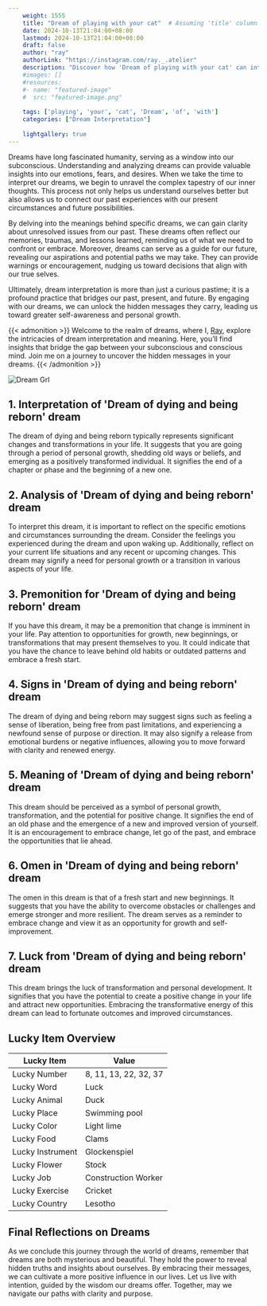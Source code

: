 ```yaml
---
    weight: 1555
    title: "Dream of playing with your cat"  # Assuming 'title' column exists
    date: 2024-10-13T21:04:00+08:00
    lastmod: 2024-10-13T21:04:00+08:00
    draft: false
    author: "ray"
    authorLink: "https://instagram.com/ray._.atelier"
    description: "Discover how 'Dream of playing with your cat' can interpret your future and uncover its significant meanings in your life."
    #images: []
    #resources:
    #- name: "featured-image"
    #  src: "featured-image.png"
    
    tags: ['playing', 'your', 'cat', 'Dream', 'of', 'with']
    categories: ["Dream Interpretation"]
    
    lightgallery: true
---
```

    
Dreams have long fascinated humanity, serving as a window into our subconscious. Understanding and analyzing dreams can provide valuable insights into our emotions, fears, and desires. When we take the time to interpret our dreams, we begin to unravel the complex tapestry of our inner thoughts. This process not only helps us understand ourselves better but also allows us to connect our past experiences with our present circumstances and future possibilities.

By delving into the meanings behind specific dreams, we can gain clarity about unresolved issues from our past. These dreams often reflect our memories, traumas, and lessons learned, reminding us of what we need to confront or embrace. Moreover, dreams can serve as a guide for our future, revealing our aspirations and potential paths we may take. They can provide warnings or encouragement, nudging us toward decisions that align with our true selves.

Ultimately, dream interpretation is more than just a curious pastime; it is a profound practice that bridges our past, present, and future. By engaging with our dreams, we can unlock the hidden messages they carry, leading us toward greater self-awareness and personal growth.

{{< admonition >}}
Welcome to the realm of dreams, where I, [Ray](https://instagram.com/ray._.atelier), explore the intricacies of dream interpretation and meaning. Here, you’ll find insights that bridge the gap between your subconscious and conscious mind. Join me on a journey to uncover the hidden messages in your dreams.
{{< /admonition >}}

![Dream Grl](https://cdn.pixabay.com/photo/2017/11/02/03/35/gothic-2910057_1280.jpg "Dream Grl")

## 1. Interpretation of 'Dream of dying and being reborn' dream
 The dream of dying and being reborn typically represents significant changes and transformations in your life. It suggests that you are going through a period of personal growth, shedding old ways or beliefs, and emerging as a positively transformed individual. It signifies the end of a chapter or phase and the beginning of a new one.

## 2. Analysis of 'Dream of dying and being reborn' dream
 To interpret this dream, it is important to reflect on the specific emotions and circumstances surrounding the dream. Consider the feelings you experienced during the dream and upon waking up. Additionally, reflect on your current life situations and any recent or upcoming changes. This dream may signify a need for personal growth or a transition in various aspects of your life.

## 3. Premonition for 'Dream of dying and being reborn' dream
 If you have this dream, it may be a premonition that change is imminent in your life. Pay attention to opportunities for growth, new beginnings, or transformations that may present themselves to you. It could indicate that you have the chance to leave behind old habits or outdated patterns and embrace a fresh start.

## 4. Signs in 'Dream of dying and being reborn' dream
 The dream of dying and being reborn may suggest signs such as feeling a sense of liberation, being free from past limitations, and experiencing a newfound sense of purpose or direction. It may also signify a release from emotional burdens or negative influences, allowing you to move forward with clarity and renewed energy.

## 5. Meaning of 'Dream of dying and being reborn' dream
 This dream should be perceived as a symbol of personal growth, transformation, and the potential for positive change. It signifies the end of an old phase and the emergence of a new and improved version of yourself. It is an encouragement to embrace change, let go of the past, and embrace the opportunities that lie ahead.

## 6. Omen in 'Dream of dying and being reborn' dream
 The omen in this dream is that of a fresh start and new beginnings. It suggests that you have the ability to overcome obstacles or challenges and emerge stronger and more resilient. The dream serves as a reminder to embrace change and view it as an opportunity for growth and self-improvement.

## 7. Luck from 'Dream of dying and being reborn' dream
 This dream brings the luck of transformation and personal development. It signifies that you have the potential to create a positive change in your life and attract new opportunities. Embracing the transformative energy of this dream can lead to fortunate outcomes and improved circumstances.

## Lucky Item Overview
| Lucky Item          | Value              |
|---------------|--------------------|
| Lucky Number        | 8, 11, 13, 22, 32, 37  |
| Lucky Word          | Luck |
| Lucky Animal        | Duck |
| Lucky Place         | Swimming pool     |
| Lucky Color         | Light lime     |
| Lucky Food          | Clams      |
| Lucky Instrument    | Glockenspiel |
| Lucky Flower        | Stock    |
| Lucky Job           | Construction Worker       |
| Lucky Exercise      | Cricket  |
| Lucky Country       | Lesotho    |


##  Final Reflections on Dreams

As we conclude this journey through the world of dreams, remember that dreams are both mysterious and beautiful. They hold the power to reveal hidden truths and insights about ourselves. By embracing their messages, we can cultivate a more positive influence in our lives. Let us live with intention, guided by the wisdom our dreams offer. Together, may we navigate our paths with clarity and purpose.
